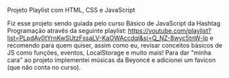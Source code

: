 Projeto Playlist com HTML, CSS e JavaScript

Fiz esse projeto sendo guiada pelo curso Básico de JavaScript da Hashtag Programação através da seguinte playlist: https://youtube.com/playlist?list=PLpdAy0tYrnKwSUtzFssaLV-KaOWAccdql&si=Q_NZ-8wyc5tnW-lp
e recomendo para quem quiser, assim como eu, revisar conceitos básicos de JS como funções, eventos, LocalStorage e muito mais!
Para dar "minha cara" ao projeto implementei músicas da Beyoncé e adicionei um favicon (que não conta no curso).
